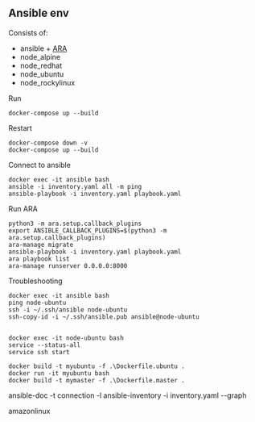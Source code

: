 ## Ansible env

Consists of:
- ansible + [ARA](http://localhost:8000/)
- node_alpine
- node_redhat
- node_ubuntu
- node_rockylinux

Run 
```
docker-compose up --build
```

Restart
```
docker-compose down -v
docker-compose up --build
```

Connect to ansible
```
docker exec -it ansible bash
ansible -i inventory.yaml all -m ping
ansible-playbook -i inventory.yaml playbook.yaml
```

Run ARA
```
python3 -m ara.setup.callback_plugins
export ANSIBLE_CALLBACK_PLUGINS=$(python3 -m ara.setup.callback_plugins)
ara-manage migrate
ansible-playbook -i inventory.yaml playbook.yaml
ara playbook list
ara-manage runserver 0.0.0.0:8000
```


Troubleshooting
```
docker exec -it ansible bash
ping node-ubuntu 
ssh -i ~/.ssh/ansible node-ubuntu
ssh-copy-id -i ~/.ssh/ansible.pub ansible@node-ubuntu


docker exec -it node-ubuntu bash
service --status-all
service ssh start
```

```
docker build -t myubuntu -f .\Dockerfile.ubuntu .
docker run -it myubuntu bash
docker build -t mymaster -f .\Dockerfile.master .
```


ansible-doc -t connection -l
ansible-inventory -i inventory.yaml --graph


amazonlinux




